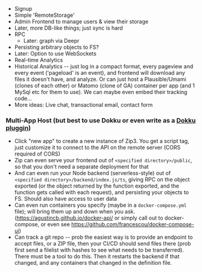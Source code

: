 - Signup
- Simple 'RemoteStorage'
- Admin Frontend to manage users & view their storage
- Later, more DB-like things; just sync is hard
- RPC
    - Later: graph via Deepr
- Persisting arbitrary objects to FS?
- Later: Option to use WebSockets
- Real-time Analytics
- Historical Analytics -- just log in a compact format, every pageview and every event ('pageload' is an event), and frontend will download any files it doesn't have, and analyze. Or can just host a Plausible/Umami (clones of each other) or Matomo (clone of GA) container per app (and 1 MySql etc for them to use). We can maybe even embed their tracking code...
- More ideas: Live chat, transactional email, contact form

### Multi-App Host (but best to use Dokku or even write as a [Dokku pluggin](https://dokku.com/docs/community/plugins/))
- Click "new app" to create a new instance of Zip3. You get a script tag, just customize it to connect to the API on the remote server (CORS required of CORS)
- Zip can even serve your frontend out of `<specified directory>/public`, so that you don't need a separate deployment for that
- And can even run your Node backend (serverless-style) out of `<specified directory>/backend/index.js/ts`, giving RPC on the object exported (or the object returned by the function exported, and the function gets called with each request), and persisting your objects to FS. Should also have access to user data
- Can even run containers you specify (maybe in a `docker-compose.yml` file); will bring them up and down when you ask. (https://agustincb.github.io/docker-api/ or simply call out to docker-compose, or even see https://github.com/francescou/docker-compose-ui)
- Can track a git repo -- prob the easiest way is to provide an endpoint to accept files, or a ZIP file, then your CI/CD should send files there (prob first send a filelist with hashes to see what needs to be transferred). There must be a tool to do this. Then it restarts the backend if that changed, and any containers that changed in the definition file.